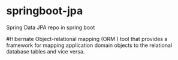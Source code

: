 # springboot-jpa
 Spring Data JPA repo in spring boot

#Hibernate
Object-relational mapping (ORM ) tool that provides a framework for mapping application domain objects to the relational database tables and vice versa.
